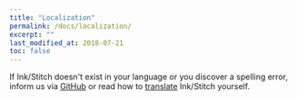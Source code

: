 ```yaml
---
title: "Localization"
permalink: /docs/localization/
excerpt: ""
last_modified_at: 2018-07-21
toc: false
---
```

If Ink/Stitch doesn't exist in your language or you discover a spelling error, inform us via [GitHub](https://github.com/inkstitch/inkstitch/issues) or read how to [translate](http://localhost:4000/developers/localize/) Ink/Stitch yourself.

